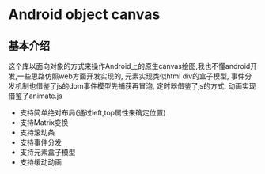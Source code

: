# Android object canvas

## 基本介绍

这个库以面向对象的方式来操作Android上的原生canvas绘图,我也不懂android开发,一些思路仿照web方面开发实现的, 元素实现类似html div的盒子模型, 事件分发机制也借鉴了js的dom事件模型先捕获再冒泡, 定时器借鉴了js的方式, 动画实现借鉴了animate.js

* 支持简单绝对布局(通过left,top属性来确定位置)
* 支持Matrix变换
* 支持滚动条
* 支持事件分发
* 支持元素盒子模型
* 支持缓动动画